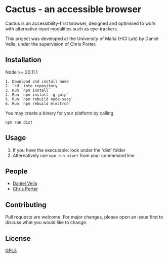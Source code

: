 # Cactus - an accessible browser

Cactus is an accessibility-first browser, designed and optimised to work with alternative input modalities such as eye-trackers.

This project was developed at the University of Malta (HCI Lab) by Daniel Vella, under the supervision of Chris Porter.

## Installation

Node >= 20.11.1
```
1. Download and install node
2. `cd` into repository
3. Run `npm install`
4. Run `npm install -g gulp`
5. Run `npm rebuild node-sass`
6. Run `npm rebuild electron`
```

You may create a binary for your platform by calling 

`npm run dist`

## Usage

1. If you have the executable: look under the 'dist' folder
2. Alternatively use ```npm run start``` from your commmand line

## People

- [Daniel Vella](https://www.linkedin.com/in/velladaniel/)
- [Chris Porter](https://www.um.edu.mt/profile/chrisporter)

## Contributing
Pull requests are welcome. For major changes, please open an issue first to discuss what you would like to change.

## License
[GPL3](https://www.gnu.org/licenses/gpl-3.0.en.html)
